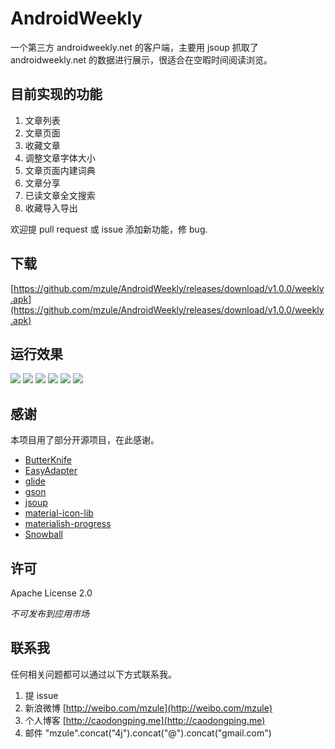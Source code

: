 # AndroidWeekly

一个第三方 androidweekly.net 的客户端，主要用 jsoup 抓取了 androidweekly.net 的数据进行展示，很适合在空暇时间阅读浏览。

## 目前实现的功能

1. 文章列表
2. 文章页面
3. 收藏文章
4. 调整文章字体大小
5. 文章页面内建词典
6. 文章分享
7. 已读文章全文搜索
8. 收藏导入导出

欢迎提 pull request 或 issue 添加新功能，修 bug.

## 下载

[https://github.com/mzule/AndroidWeekly/releases/download/v1.0.0/weekly.apk](https://github.com/mzule/AndroidWeekly/releases/download/v1.0.0/weekly.apk)

## 运行效果

![](https://raw.githubusercontent.com/mzule/AndroidWeekly/master/art/translation.gif)
![](https://raw.githubusercontent.com/mzule/AndroidWeekly/master/art/home.jpg)
![](https://raw.githubusercontent.com/mzule/AndroidWeekly/master/art/favorite.jpg)
![](https://raw.githubusercontent.com/mzule/AndroidWeekly/master/art/issue.jpg)
![](https://raw.githubusercontent.com/mzule/AndroidWeekly/master/art/article.jpg)
![](https://raw.githubusercontent.com/mzule/AndroidWeekly/master/art/search.jpg)

## 感谢

本项目用了部分开源项目，在此感谢。

* [ButterKnife](https://github.com/JakeWharton/butterknife)
* [EasyAdapter](https://github.com/mzule/EasyAdapter)
* [glide](https://github.com/bumptech/glide)
* [gson](https://github.com/google/gson)
* [jsoup](http://jsoup.org/)
* [material-icon-lib](https://github.com/code-mc/material-icon-lib)
* [materialish-progress](https://github.com/pnikosis/materialish-progress)
* [Snowball](http://snowballstem.org/)

## 许可

Apache License  2.0

*不可发布到应用市场*

## 联系我

任何相关问题都可以通过以下方式联系我。

1. 提 issue
1. 新浪微博 [http://weibo.com/mzule](http://weibo.com/mzule)
1. 个人博客 [http://caodongping.me](http://caodongping.me)
1. 邮件 "mzule".concat("4j").concat("@").concat("gmail.com")

